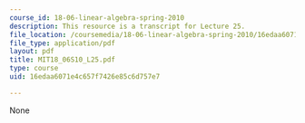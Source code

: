 ```yaml
---
course_id: 18-06-linear-algebra-spring-2010
description: This resource is a transcript for Lecture 25.
file_location: /coursemedia/18-06-linear-algebra-spring-2010/16edaa6071e4c657f7426e85c6d757e7_MIT18_06S10_L25.pdf
file_type: application/pdf
layout: pdf
title: MIT18_06S10_L25.pdf
type: course
uid: 16edaa6071e4c657f7426e85c6d757e7

---
```

None